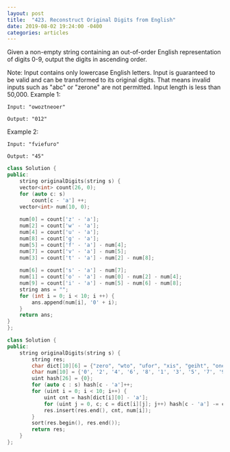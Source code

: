 ```yaml
---
layout: post
title:  "423. Reconstruct Original Digits from English"
date: 2019-08-02 19:24:00 -0400
categories: articles
---
```

Given a non-empty string containing an out-of-order English representation of digits 0-9, output the digits in ascending order.

Note:
Input contains only lowercase English letters.
Input is guaranteed to be valid and can be transformed to its original digits. That means invalid inputs such as "abc" or "zerone" are not permitted.
Input length is less than 50,000.
Example 1:
```
Input: "owoztneoer"

Output: "012"
```
Example 2:
```
Input: "fviefuro"

Output: "45"
```

```c++
class Solution {
public:
    string originalDigits(string s) {
    vector<int> count(26, 0); 
    for (auto c: s)
        count[c - 'a'] ++;	
    vector<int> num(10, 0);
  
    num[0] = count['z' - 'a'];
    num[2] = count['w' - 'a'];
    num[4] = count['u' - 'a'];
    num[8] = count['g' - 'a'];
    num[5] = count['f' - 'a'] - num[4];
    num[7] = count['v' - 'a'] - num[5];
    num[3] = count['t' - 'a'] - num[2] - num[8];
    
    num[6] = count['s' - 'a'] - num[7];
    num[1] = count['o' - 'a'] - num[0] - num[2] - num[4];
    num[9] = count['i' - 'a'] - num[5] - num[6] - num[8];
    string ans = "";
    for (int i = 0; i < 10; i ++) {
        ans.append(num[i], '0' + i);
    }
    return ans;
}
};
```
```c++
class Solution {
public:
    string originalDigits(string s) {
        string res;
        char dict[10][6] = {"zero", "wto", "ufor", "xis", "geiht", "one", "three", "five", "seven", "inne"};
        char num[10] = {'0', '2', '4', '6', '8', '1', '3', '5', '7', '9'};
        uint hash[26] = {0};
        for (auto c : s) hash[c - 'a']++;
        for (uint i = 0; i < 10; i++) {
            uint cnt = hash[dict[i][0] - 'a'];
            for (uint j = 0, c; c = dict[i][j]; j++) hash[c - 'a'] -= cnt;
            res.insert(res.end(), cnt, num[i]);
        }
        sort(res.begin(), res.end());
        return res;
    }
};
```